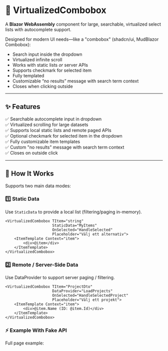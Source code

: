 
# 🌟 VirtualizedCombobox

A **Blazor WebAssembly** component for large, searchable, virtualized select lists with autocomplete support.

Designed for modern UI needs—like a "combobox" (shadcn/ui, MudBlazor Combobox):

- Search input inside the dropdown
- Virtualized infinite scroll
- Works with static lists *or* server APIs
- Supports checkmark for selected item
- Fully templated
- Customizable “no results” message with search term context
- Closes when clicking outside

---

## ✨ Features

✅ Searchable autocomplete input in dropdown  
✅ Virtualized scrolling for large datasets  
✅ Supports local static lists and remote paged APIs  
✅ Optional checkmark for selected item in the dropdown  
✅ Fully customizable item templates  
✅ Custom "no results" message with search term context  
✅ Closes on outside click  

---

## 🚀 How It Works

Supports two main data modes:

### 1️⃣ Static Data
Use `StaticData` to provide a local list (filtering/paging in-memory).

```razor
<VirtualizedCombobox TItem="string"
                     StaticData="MyItems"
                     OnSelected="HandleSelected"
                     Placeholder="Välj ett alternativ">
    <ItemTemplate Context="item">
        <div>@item</div>
    </ItemTemplate>
</VirtualizedCombobox>
```

### 2️⃣ Remote / Server-Side Data
Use DataProvider to support server paging / filtering.

```razor
<VirtualizedCombobox TItem="ProjectDto"
                     DataProvider="LoadProjects"
                     OnSelected="HandleSelectedProject"
                     Placeholder="Välj ett projekt">
    <ItemTemplate Context="item">
        <div>@item.Name (ID: @item.Id)</div>
    </ItemTemplate>
</VirtualizedCombobox>
```


### ⚡ Example With Fake API
Full page example: